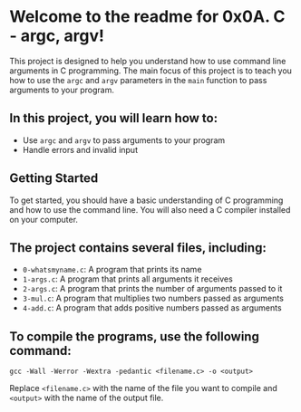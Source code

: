 # Welcome to the readme for 0x0A. C - argc, argv!

This project is designed to help you understand how to use command line arguments in C programming. The main focus of this project is to teach you how to use the `argc` and `argv` parameters in the `main` function to pass arguments to your program.

## In this project, you will learn how to:

- Use `argc` and `argv` to pass arguments to your program
- Handle errors and invalid input

## Getting Started

To get started, you should have a basic understanding of C programming and how to use the command line. You will also need a C compiler installed on your computer.

## The project contains several files, including:

- `0-whatsmyname.c`: A program that prints its name
- `1-args.c`: A program that prints all arguments it receives
- `2-args.c`: A program that prints the number of arguments passed to it
- `3-mul.c`: A program that multiplies two numbers passed as arguments
- `4-add.c`: A program that adds positive numbers passed as arguments

## To compile the programs, use the following command:

```
gcc -Wall -Werror -Wextra -pedantic <filename.c> -o <output>
```

Replace `<filename.c>` with the name of the file you want to compile and `<output>` with the name of the output file.

